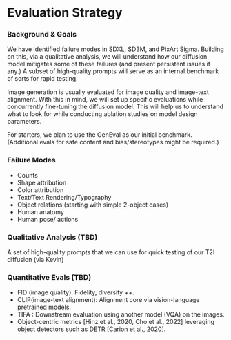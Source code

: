 # Evaluation Strategy 

### Background & Goals
We have identified failure modes in SDXL, SD3M, and PixArt Sigma. Building on this, via a qualitative analysis, we will understand how our diffusion model mitigates some of these failures (and present persistent issues if any.) A subset of high-quality prompts will serve as an internal benchmark of sorts for rapid testing.  

Image generation is usually evaluated for image quality and image-text alignment. With this in mind, we will set up specific evaluations while concurrently fine-tuning the diffusion model. This will help us to understand what to look for while conducting ablation studies on model design parameters.

For starters, we plan to use the GenEval as our initial benchmark.
(Additional evals for safe content and bias/stereotypes might be required.)

### Failure Modes
* Counts 
* Shape attribution
* Color attribution
* Text/Text Rendering/Typography
* Object relations (starting with simple 2-object cases)
* Human anatomy
* Human pose/ actions



### Qualitative Analysis (TBD)
A set of high-quality prompts that we can use for quick testing of our T2I diffusion (via Kevin)


### Quantitative Evals (TBD)
* FID (image quality): Fidelity, diversity ++.
* CLIP(image-text alignment): Alignment core via vision-language pretrained models.
* TIFA : Downstream evaluation using another model (VQA) on the images.
* Object-centric metrics [Hinz et al., 2020, Cho et al., 2022] leveraging object detectors such as DETR [Carion et al., 2020].
